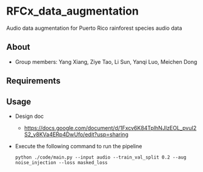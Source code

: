 # RFCx_data_augmentation
Audio data augmentation for Puerto Rico rainforest species audio data

## About 

* Group members: Yang Xiang, Ziye Tao, Li Sun, Yanqi Luo, Meichen Dong 

## Requirements



## Usage

* Design doc 
	* https://docs.google.com/document/d/1Fxcv6K84TplhNJIzEOL_pvuI2S2_y8KVa4ERp4DwUfo/edit?usp=sharing

* Execute the following command to run the pipeline 

  ```shell
  python ./code/main.py --input audio --train_val_split 0.2 --aug noise_injection --loss masked_loss
  ```

